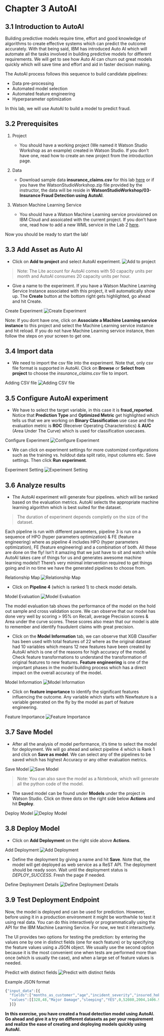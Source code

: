 
# Chapter 3 AutoAI
## 3.1 Introduction to AutoAI

Building predictive models require time, effort and good knowledge of algorithms to create effective systems which can predict the outcome accurately. With that being said, IBM has introduced Auto AI which will automate all the tasks involved in building predictive models for different requirements. We will get to see how Auto AI can churn out great models quickly which will save time and effort and aid in faster decision making.

The AutoAI process follows this sequence to build candidate pipelines:

- Data pre-processing
- Automated model selection
- Automated feature engineering
- Hyperparameter optimization

In this lab, we will use AutoAI to build a model to predict fraud.

## 3.2 Prerequisites

1. Project
    * You should have a working project (We named it Watson Studio Workshop as an example) created in Watson Studio. If you don’t have one, read how to create an new project from the introduction page.

2. Data
    * Download sample data **insurance_claims.csv** for this lab [here](https://github.com/zacaintmyname/CFCImages/tree/master/WatsonStudioWorkshop/3-%20Insurance%20Fraud%20Detection%20using%20AutoAI) or if you have the
WatsonStudioWorkshop.zip file provided by the instructor, the data will be reside in **WatsonStudioWorkshop/03-Insurance Fraud Detection using AutoAI**.

3. Watson Machine Learning Service

    * You should have a Watson Machine Learning service provisioned on IBM Cloud and assoicated with the current project. If you don’t have one, read how to add a new WML service in the Lab 2 [here](https://dataplatform.cloud.ibm.com/docs/content/DO/WML_Deployment/WMLServiceInstance.html).

Now you should be ready to start the lab!

## 3.3 Add Asset as Auto AI

* Click on **Add to project** and select AutoAI experiment.
![Add to project](Images/40.png)
> Note: The Lite account for AutoAI comes with 50 capacity units per month and AutoAI consumes 20 capacity units per hour.
  
* Give a name to the experiment. If you have a Watson Machine Learning Service Instance associated with this project, it will automatically show up. The **Create** button at the bottom right gets highlighted, go ahead and hit Create.

Create Experiment
![Create Experiment](Images/41.png)

Note: If you dont have one, click on **Associate a Machine Learning service instance** to this project and select the Machine Learning service instance and hit reload. If you do not have Machine Learning service instance, then follow the steps on your screen to get one.

## 3.4 Import data

* We need to import the csv file into the experiment. Note that, only csv file format is supported in AutoAI. Click on **Browse** or **Select from project** to choose the *insurance_claims.csv* file to import.

Adding CSV file
![Adding CSV file](Images/42.png)

## 3.5 Configure AutoAI experiment

* We have to select the target variable, in this case it is **fraud_reported**. Notice that **Prediction Type** and **Optimized Metric** get highlighted which tells us that we are working on **Binary Classification** use case and the evaluation metric is **ROC** (Receiver Operating Characteristics) & **AUC** (Area Under The Curve) which is used for classification usecases.

Configure Experiment
![Configure Experiment](Images/43.png)

* We can click on experiment settings for more customized configurations such as the training vs. holdout data split ratio, input columns etc. Save settings. Then click **Run experiment**.

Experiment Setting
![Experiment Setting](Images/44.png)

## 3.6 Analyze results

* The AutoAI experiment will generate four pipelines. which will be ranked based on the evaluation metrics. AutoAI selects the appropriate machine learning algorithm which is best suited for the dataset.
>  The duration of experiment depends completly on the size of the dataset. 

Each pipeline is run with different parameters, pipeline 3 is run on a sequence of HPO (hyper parameters optimization) & FE (feature engineering) where as pipeline 4 includes HPO (hyper parameters optimization), FE (feature engineering) and a combination of both. All these are done on the fly! Isn’t it amazing that we just have to sit and watch while AutoAI takes care of things for us and generates awesome machine learning models!! There’s very minimal intervention required to get things going and in no time we have the generated pipelines to choose from.

Relationship Map
![Relationship Map](Images/45.png)

* Click on **Pipeline 4** (which is ranked 1) to check model details.

Model Evaluation
![Model Evaluation](Images/46.png)

The model evaluation tab shows the performance of the model on the hold out sample and cross validation score. We can observe that our model has done very well by scoring > 95% on Recall, average Precision scores & Area under the curve scores. These scores also mean that our model is able to remember and identify fraudulent claims with great precision.

* Click on the **Model Information** tab, we can observe that XGB Classifier has been used with total features of 22 where as the original dataset had 10 variables which means 12 new features have been created by AutoAI which is one of the reasons for high accuracy of the model. Check feature transformations to understand the transformation of original features to new features. **Feature engineering** is one of the important phases in the model building process which has a direct impact on the overall accuracy of the model.

Model Information
![Model Information](Images/47.png)

* Click on **feature importance** to identify the significant features influencing the outcome. Any variable which starts with Newfeature is a variable generated on the fly by the model as part of feature engineering.

Feature Importance
![Feature Importance](Images/48.png)

## 3.7 Save Model

* After all the analysis of model performance, it’s time to select the model for deployment. We will go ahead and select pipeline 4 which is Rank 1 and click on **Save as model**. We can select any of the pipelines to be saved which has highest Accuracy or any other evaluation metrics.

Save Model
![Save Model](Images/49.png)

> Note: You can also save the model as a Notebook, which will generate all the python code of the model.

* The saved model can be found under **Models** under the project in Watson Studio. Click on three dots on the right side below **Actions** and hit **Deploy**.

Deploy Model
![Deploy Model](Images/50.png)

## 3.8 Deploy Model

* Click on **Add Deployment** on the right side above **Actions**.

Add Deployment
![Add Deployment](Images/51.png)

* Define the deployment by giving a name and hit **Save**. Note that, the model will get deployed as web service as a ReST API. The deployment should be ready soon. Wait until the deployment status is *DEPLOY_SUCCESS*. Fresh the page if needed.

Define Deployment Details
![Define Deployment Details](Images/52.png)

## 3.9 Test Deployment Endpoint

Now, the model is deployed and can be used for prediction. However, before using it in a production environment it might be worthwhile to test it using real data. You can do this interactively or programmatically using the API for the IBM Machine Learning Service. For now, we test it interactively.

The UI provides two options for testing the prediction: by entering the values one by one in distinct fields (one for each feature) or by specifying the feature values using a JSON object. We usually use the second option because it is the most convenient one when tests are performed more than once (which is usually the case), and when a large set of feature values is needed.

Predict with distinct fields
![Predict with distinct fields](Images/53.png)

Example JSON format

```Javascript
{"input_data":[{
  "fields":["months_as_customer","age","incident_severity","insured_hobbies","police_report_available","capital-loss","vehicle_claim","auto_year","policy_annual_premium","authorities_contacted"],
  "values":[[328,48,"Major Damage","sleeping","YES",0,52080,2004,1406.91,"Police"]]
  }]}
```

**In this exercise, you have created a fraud detection model using AutoAI. Go ahead and give it a try on different datasets as per your requirement and realize the ease of creating and deploying models quickly using AutoAI.**



